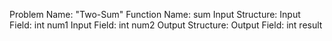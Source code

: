 Problem Name: "Two-Sum"
Function Name: sum
Input Structure:
Input Field: int num1
Input Field: int num2
Output Structure:
Output Field: int result
